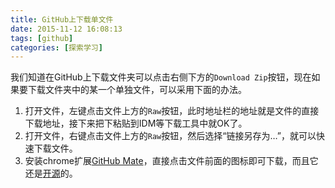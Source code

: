 ```yaml
---
title: GitHub上下载单文件
date: 2015-11-12 16:08:13
tags: [github]
categories: [探索学习]
---
```


我们知道在GitHub上下载文件夹可以点击右侧下方的`Download Zip`按钮，现在如果要下载文件夹中的某一个单独文件，可以采用下面的办法。

 1. 打开文件，左键点击文件上方的`Raw`按钮，此时地址栏的地址就是文件的直接下载地址，接下来把下粘贴到IDM等下载工具中就OK了。
 2. 打开文件，右键点击文件上方的`Raw`按钮，然后选择“链接另存为…”，就可以快速下载文件。
 3. 安装chrome扩展[GitHub Mate][1]，直接点击文件前面的图标即可下载，而且它还是[开源][2]的。


  [1]: https://chrome.google.com/webstore/detail/github-mate/baggcehellihkglakjnmnhpnjmkbmpkf
  [2]: https://github.com/camsong/chrome-github-mate